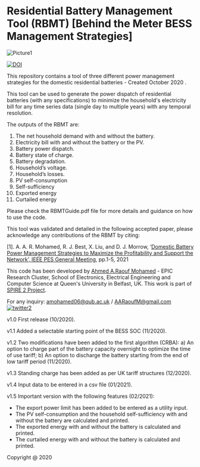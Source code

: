 # Residential Battery Management Tool (RBMT) [Behind the Meter BESS Management Strategies]

![Picture1](https://user-images.githubusercontent.com/69669859/97017890-5ef5e780-1546-11eb-9ec9-2bbfa502331a.jpg)

[![DOI](https://zenodo.org/badge/294726024.svg)](https://zenodo.org/badge/latestdoi/294726024)

This repository contains a tool of three different power management strategies for the domestic residential batteries - Created October 2020 .

This tool can be used to generate the power dispatch of residential batteries (with any specifications) to minimize the household's electricity bill for any time series data (single day to multiple years) with any temporal resolution. 

The outputs of the RBMT are:
1.	The net household demand with and without the battery.
2.	Electricity bill with and without the battery or the PV.
3.	Battery power dispatch.
4.	Battery state of charge.
5.	Battery degradation. 
6.	Household’s voltage.
7.	Household’s losses. 
8.  PV self-consumption  
9.  Self-sufficiency 
10. Exported energy 
11. Curtailed energy  


Please check the RBMTGuide.pdf file for more details and guidance on how to use the code. 

This tool was validated and detailed in the following accepted paper, please acknowledge any contributions of the RBMT by citing: 

[1]. A. A. R. Mohamed, R. J. Best, X. Liu, and D. J. Morrow, ‘[Domestic Battery Power Management Strategies to Maximize the Profitability and Support the Network’, IEEE PES General Meeting](https://ieeexplore.ieee.org/document/9638038), pp.1-5, 2021


This code has been developed by [Ahmed A.Raouf Mohamed](https://pure.qub.ac.uk/en/persons/ahmed-mohamed) - EPIC Research Cluster, School of Electronics, Electrical Engineering and Computer Science at Queen's University in Belfast, UK. This work is part of [SPIRE 2 Project](https://www.ulster.ac.uk/spire2/the-project). 

For any inquiry: amohamed06@qub.ac.uk / AARaoufM@gmail.com 
[![twitter2](https://user-images.githubusercontent.com/69669859/97111234-a068cd00-16d5-11eb-9559-ff4b8946c0d8.png)](https://twitter.com/RA2OOOF)

v1.0 First release (10/2020).

v1.1 Added a selectable starting point of the BESS SOC (11/2020).

v1.2 Two modifications have been added to the first algorithm (CRBA): a) An option to charge part of the battery capacity overnight to optimize the time of use tariff; b) An option to discharge the battery starting from the end of low tariff period (11/2020).

v1.3 Standing charge has been added as per UK tariff structures (12/2020).

v1.4 Input data to be entered in a csv file (01/2021).

v1.5 Important version with the following features (02/2021): 
- The export power limit has been added to be entered as a utility input. 
- The PV self-consumption and the household self-sufficiency with and without the battery are calculated and printed.
- The exported energy with and without the battery is calculated and printed.
- The curtailed energy with and without the battery is calculated and printed.

Copyright @ 2020 
